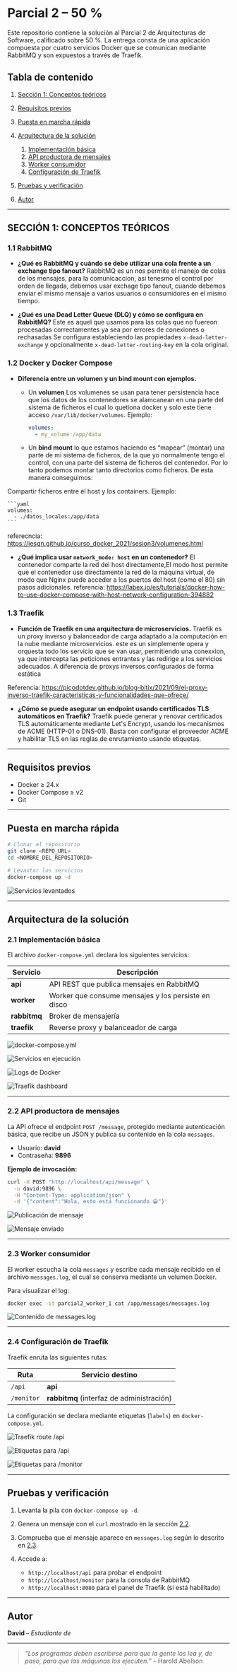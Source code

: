 # Parcial 2 – 50 %

Este repositorio contiene la solución al Parcial 2 de Arquitecturas de Software, calificado sobre 50 %. La entrega consta de una aplicación compuesta por cuatro servicios Docker que se comunican mediante RabbitMQ y son expuestos a través de Traefik.

## Tabla de contenido

1. [Sección 1: Conceptos teóricos](#sección-1-conceptos-teóricos)
2. [Requisitos previos](#requisitos-previos)
3. [Puesta en marcha rápida](#puesta-en-marcha-rápida)
4. [Arquitectura de la solución](#arquitectura-de-la-solución)

   1. [Implementación básica](#21-implementación-básica)
   2. [API productora de mensajes](#22-api-productora-de-mensajes)
   3. [Worker consumidor](#23-worker-consumidor)
   4. [Configuración de Traefik](#24-configuración-de-traefik)
5. [Pruebas y verificación](#pruebas-y-verificación)
6. [Autor](#autor)

---

## SECCIÓN 1: CONCEPTOS TEÓRICOS

### 1.1 RabbitMQ

* **¿Qué es RabbitMQ y cuándo se debe utilizar una cola frente a un exchange tipo fanout?**
  RabbitMQ es un nos permite el manejo de colas de los mensajes, para la comunicaccion, asi tenesmo el control por orden de llegada, debemos usar exchage tipo fanout, cuando debemos enviar el mismo mensaje a varios usuarios o consumidores en el mismo tiempo.

* **¿Qué es una Dead Letter Queue (DLQ) y cómo se configura en RabbitMQ?**
  Este es aquel que usamos para las colas que no fuereon procesadas correctamentes ya sea por errores de conexiones o rechasadas 
  Se configura estableciendo las propiedades `x-dead-letter-exchange` y opcionalmente `x-dead-letter-routing-key` en la cola original.

### 1.2 Docker y Docker Compose

* **Diferencia entre un volumen y un bind mount con ejemplos.**

  * Un **volumen** Los volumenes se usan para tener persistencia hace que los datos de los contenedores se alamcanean en una parte del sistema de ficheros el cual lo quetiona docker y solo este tiene acceso
     `/var/lib/docker/volumes`.
    Ejemplo:

    ```yaml
    volumes:
      - my_volume:/app/data
    ```
  * Un **bind mount** lo que estamos haciendo es “mapear” (montar) una parte de mi sistema de ficheros, de la que yo normalmente tengo el control, con una parte del sistema de ficheros del contenedor. Por lo tanto podemos montar tanto directorios como ficheros. De esta manera conseguimos:

Compartir ficheros entre el host y los containers.
    Ejemplo:

    ```yaml
    volumes:
      - ./datos_locales:/app/data
    ```
referecncia: https://iesgn.github.io/curso_docker_2021/sesion3/volumenes.html
* **¿Qué implica usar `network_mode: host` en un contenedor?**
  El contenedor comparte la red del host directamente,El modo host permite que el contenedor use directamente la red de la máquina virtual, de modo que Nginx puede acceder a los puertos del host (como el 80) sin pasos adicionales.
  referencia: https://labex.io/es/tutorials/docker-how-to-use-docker-compose-with-host-network-configuration-394882

### 1.3 Traefik

* **Función de Traefik en una arquitectura de microservicios.**
 Traefik es un proxy inverso y balanceador de carga adaptado a la computación en la nube mediante microservicios. este es un simplemente opera y orquesta todo los servicio que se van usar, permitiendo una conexxion, ya que intercepta las peticiones entrantes y las redirige a los servicios adecuados. A diferencia de proxys inversos configurados de forma estática

Referencia: https://picodotdev.github.io/blog-bitix/2021/09/el-proxy-inverso-traefik-caracteristicas-y-funcionalidades-que-ofrece/ 
* **¿Cómo se puede asegurar un endpoint usando certificados TLS automáticos en Traefik?**
  Traefik puede generar y renovar certificados TLS automáticamente mediante Let's Encrypt, usando los mecanismos de ACME (HTTP-01 o DNS-01). Basta con configurar el proveedor ACME y habilitar TLS en las reglas de enrutamiento usando etiquetas.

---

## Requisitos previos

* Docker ≥ 24.x
* Docker Compose ≥ v2
* Git

---

## Puesta en marcha rápida

```bash
# Clonar el repositorio
git clone <REPO_URL>
cd <NOMBRE_DEL_REPOSITORIO>

# Levantar los servicios
docker-compose up -d
```

![Servicios levantados](https://github.com/user-attachments/assets/02fad0f8-6c5f-4795-ad45-b869d7776500)

---

## Arquitectura de la solución

### 2.1 Implementación básica

El archivo `docker-compose.yml` declara los siguientes servicios:

| Servicio     | Descripción                                         |
| ------------ | --------------------------------------------------- |
| **api**      | API REST que publica mensajes en RabbitMQ           |
| **worker**   | Worker que consume mensajes y los persiste en disco |
| **rabbitmq** | Broker de mensajería                                |
| **traefik**  | Reverse proxy y balanceador de carga                |

![docker-compose.yml](https://github.com/user-attachments/assets/c28d5720-0667-434a-b86f-bb60ce771a27)

![Servicios en ejecución](https://github.com/user-attachments/assets/20ce5f49-5a9a-40a7-a8f3-e1ed963a639a)

![Logs de Docker](https://github.com/user-attachments/assets/673df600-beff-4037-875b-a0886fbbec63)

![Traefik dashboard](https://github.com/user-attachments/assets/b3706385-fe3d-4fac-9ce1-790b342ab386)

---

### 2.2 API productora de mensajes

La API ofrece el endpoint `POST /message`, protegido mediante autenticación básica, que recibe un JSON y publica su contenido en la cola `messages`.

* Usuario: **david**
* Contraseña: **9896**

**Ejemplo de invocación:**

```bash
curl -X POST "http://localhost/api/message" \
  -u david:9896 \
  -H "Content-Type: application/json" \
  -d '{"content":"Hola, esto está funcionando 😀"}'
```

![Publicación de mensaje](https://github.com/user-attachments/assets/bc3f5832-cae0-4ffd-91a9-7abbd21c9abb)

![Mensaje enviado](https://github.com/user-attachments/assets/fb3d233d-d638-4ba1-9b39-f9ec00db7b9d)

---

### 2.3 Worker consumidor

El worker escucha la cola `messages` y escribe cada mensaje recibido en el archivo `messages.log`, el cual se conserva mediante un volumen Docker.

Para visualizar el log:

```bash
docker exec -it parcial2_worker_1 cat /app/messages/messages.log
```

![Contenido de messages.log](https://github.com/user-attachments/assets/ce48e3ae-6737-4322-be84-9207cdadb009)

---

### 2.4 Configuración de Traefik

Traefik enruta las siguientes rutas:

| Ruta       | Servicio destino                          |
| ---------- | ----------------------------------------- |
| `/api`     | **api**                                   |
| `/monitor` | **rabbitmq** (interfaz de administración) |

La configuración se declara mediante etiquetas (`labels`) en `docker-compose.yml`.

![Traefik route /api](https://github.com/user-attachments/assets/f496fb15-1b77-445e-ae63-3853df43eb67)

![Etiquetas para /api](https://github.com/user-attachments/assets/9c8bbe31-e626-4f29-8df2-64376a4e9869)

![Etiquetas para /monitor](https://github.com/user-attachments/assets/ff74e138-fab3-42af-9575-6726f47e3e4a)

---

## Pruebas y verificación

1. Levanta la pila con `docker-compose up -d`.
2. Genera un mensaje con el `curl` mostrado en la sección [2.2](#22-api-productora-de-mensajes).
3. Comprueba que el mensaje aparece en `messages.log` según lo descrito en [2.3](#23-worker-consumidor).
4. Accede a:

   * `http://localhost/api` para probar el endpoint
   * `http://localhost/monitor` para la consola de RabbitMQ
   * `http://localhost:8080` para el panel de Traefik (si está habilitado)

---

## Autor

**David <Apellido>** – *Estudiante de <Universidad>*

---

> *“Los programas deben escribirse para que la gente los lea y, de paso, para que las máquinas los ejecuten.”* – Harold Abelson
